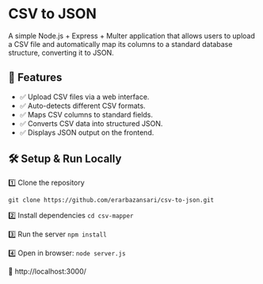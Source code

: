 # CSV to JSON

A simple Node.js + Express + Multer application that allows users to upload a CSV file and automatically map its columns to a standard database structure, converting it to JSON.

## 🚀 Features

-   ✅ Upload CSV files via a web interface.
-   ✅ Auto-detects different CSV formats.
-   ✅ Maps CSV columns to standard fields.
-   ✅ Converts CSV data into structured JSON.
-   ✅ Displays JSON output on the frontend.

## 🛠️ Setup & Run Locally

1️⃣ Clone the repository

`git clone https://github.com/erarbazansari/csv-to-json.git`

2️⃣ Install dependencies
`cd csv-mapper`

3️⃣ Run the server
`npm install`

4️⃣ Open in browser:
`node server.js`

📌 http://localhost:3000/
